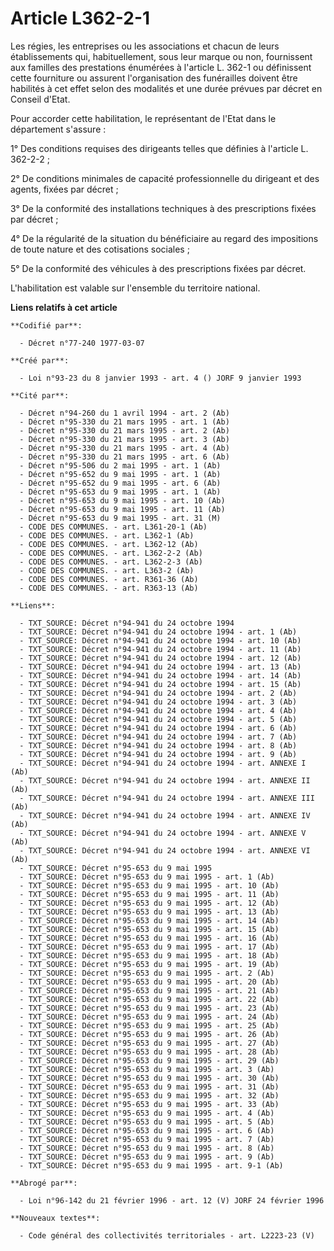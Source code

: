 # Article L362-2-1

Les régies, les entreprises ou les associations et chacun de leurs établissements qui, habituellement, sous leur marque ou
non, fournissent aux familles des prestations énumérées à l'article L. 362-1 ou définissent cette fourniture ou assurent
l'organisation des funérailles doivent être habilités à cet effet selon des modalités et une durée prévues par décret en
Conseil d'Etat.

Pour accorder cette habilitation, le représentant de l'Etat dans le département s'assure :

1° Des conditions requises des dirigeants telles que définies à l'article L. 362-2-2 ;

2° De conditions minimales de capacité professionnelle du dirigeant et des agents, fixées par décret ;

3° De la conformité des installations techniques à des prescriptions fixées par décret ;

4° De la régularité de la situation du bénéficiaire au regard des impositions de toute nature et des cotisations sociales ;

5° De la conformité des véhicules à des prescriptions fixées par décret.

L'habilitation est valable sur l'ensemble du territoire national.

**Liens relatifs à cet article**

	**Codifié par**:

	  - Décret n°77-240 1977-03-07

	**Créé par**:

	  - Loi n°93-23 du 8 janvier 1993 - art. 4 () JORF 9 janvier 1993

	**Cité par**:

	  - Décret n°94-260 du 1 avril 1994 - art. 2 (Ab)
	  - Décret n°95-330 du 21 mars 1995 - art. 1 (Ab)
	  - Décret n°95-330 du 21 mars 1995 - art. 2 (Ab)
	  - Décret n°95-330 du 21 mars 1995 - art. 3 (Ab)
	  - Décret n°95-330 du 21 mars 1995 - art. 4 (Ab)
	  - Décret n°95-330 du 21 mars 1995 - art. 6 (Ab)
	  - Décret n°95-506 du 2 mai 1995 - art. 1 (Ab)
	  - Décret n°95-652 du 9 mai 1995 - art. 1 (Ab)
	  - Décret n°95-652 du 9 mai 1995 - art. 6 (Ab)
	  - Décret n°95-653 du 9 mai 1995 - art. 1 (Ab)
	  - Décret n°95-653 du 9 mai 1995 - art. 10 (Ab)
	  - Décret n°95-653 du 9 mai 1995 - art. 11 (Ab)
	  - Décret n°95-653 du 9 mai 1995 - art. 31 (M)
	  - CODE DES COMMUNES. - art. L361-20-1 (Ab)
	  - CODE DES COMMUNES. - art. L362-1 (Ab)
	  - CODE DES COMMUNES. - art. L362-12 (Ab)
	  - CODE DES COMMUNES. - art. L362-2-2 (Ab)
	  - CODE DES COMMUNES. - art. L362-2-3 (Ab)
	  - CODE DES COMMUNES. - art. L363-2 (Ab)
	  - CODE DES COMMUNES. - art. R361-36 (Ab)
	  - CODE DES COMMUNES. - art. R363-13 (Ab)

	**Liens**:

	  - TXT_SOURCE: Décret n°94-941 du 24 octobre 1994
	  - TXT_SOURCE: Décret n°94-941 du 24 octobre 1994 - art. 1 (Ab)
	  - TXT_SOURCE: Décret n°94-941 du 24 octobre 1994 - art. 10 (Ab)
	  - TXT_SOURCE: Décret n°94-941 du 24 octobre 1994 - art. 11 (Ab)
	  - TXT_SOURCE: Décret n°94-941 du 24 octobre 1994 - art. 12 (Ab)
	  - TXT_SOURCE: Décret n°94-941 du 24 octobre 1994 - art. 13 (Ab)
	  - TXT_SOURCE: Décret n°94-941 du 24 octobre 1994 - art. 14 (Ab)
	  - TXT_SOURCE: Décret n°94-941 du 24 octobre 1994 - art. 15 (Ab)
	  - TXT_SOURCE: Décret n°94-941 du 24 octobre 1994 - art. 2 (Ab)
	  - TXT_SOURCE: Décret n°94-941 du 24 octobre 1994 - art. 3 (Ab)
	  - TXT_SOURCE: Décret n°94-941 du 24 octobre 1994 - art. 4 (Ab)
	  - TXT_SOURCE: Décret n°94-941 du 24 octobre 1994 - art. 5 (Ab)
	  - TXT_SOURCE: Décret n°94-941 du 24 octobre 1994 - art. 6 (Ab)
	  - TXT_SOURCE: Décret n°94-941 du 24 octobre 1994 - art. 7 (Ab)
	  - TXT_SOURCE: Décret n°94-941 du 24 octobre 1994 - art. 8 (Ab)
	  - TXT_SOURCE: Décret n°94-941 du 24 octobre 1994 - art. 9 (Ab)
	  - TXT_SOURCE: Décret n°94-941 du 24 octobre 1994 - art. ANNEXE I (Ab)
	  - TXT_SOURCE: Décret n°94-941 du 24 octobre 1994 - art. ANNEXE II (Ab)
	  - TXT_SOURCE: Décret n°94-941 du 24 octobre 1994 - art. ANNEXE III (Ab)
	  - TXT_SOURCE: Décret n°94-941 du 24 octobre 1994 - art. ANNEXE IV (Ab)
	  - TXT_SOURCE: Décret n°94-941 du 24 octobre 1994 - art. ANNEXE V (Ab)
	  - TXT_SOURCE: Décret n°94-941 du 24 octobre 1994 - art. ANNEXE VI (Ab)
	  - TXT_SOURCE: Décret n°95-653 du 9 mai 1995
	  - TXT_SOURCE: Décret n°95-653 du 9 mai 1995 - art. 1 (Ab)
	  - TXT_SOURCE: Décret n°95-653 du 9 mai 1995 - art. 10 (Ab)
	  - TXT_SOURCE: Décret n°95-653 du 9 mai 1995 - art. 11 (Ab)
	  - TXT_SOURCE: Décret n°95-653 du 9 mai 1995 - art. 12 (Ab)
	  - TXT_SOURCE: Décret n°95-653 du 9 mai 1995 - art. 13 (Ab)
	  - TXT_SOURCE: Décret n°95-653 du 9 mai 1995 - art. 14 (Ab)
	  - TXT_SOURCE: Décret n°95-653 du 9 mai 1995 - art. 15 (Ab)
	  - TXT_SOURCE: Décret n°95-653 du 9 mai 1995 - art. 16 (Ab)
	  - TXT_SOURCE: Décret n°95-653 du 9 mai 1995 - art. 17 (Ab)
	  - TXT_SOURCE: Décret n°95-653 du 9 mai 1995 - art. 18 (Ab)
	  - TXT_SOURCE: Décret n°95-653 du 9 mai 1995 - art. 19 (Ab)
	  - TXT_SOURCE: Décret n°95-653 du 9 mai 1995 - art. 2 (Ab)
	  - TXT_SOURCE: Décret n°95-653 du 9 mai 1995 - art. 20 (Ab)
	  - TXT_SOURCE: Décret n°95-653 du 9 mai 1995 - art. 21 (Ab)
	  - TXT_SOURCE: Décret n°95-653 du 9 mai 1995 - art. 22 (Ab)
	  - TXT_SOURCE: Décret n°95-653 du 9 mai 1995 - art. 23 (Ab)
	  - TXT_SOURCE: Décret n°95-653 du 9 mai 1995 - art. 24 (Ab)
	  - TXT_SOURCE: Décret n°95-653 du 9 mai 1995 - art. 25 (Ab)
	  - TXT_SOURCE: Décret n°95-653 du 9 mai 1995 - art. 26 (Ab)
	  - TXT_SOURCE: Décret n°95-653 du 9 mai 1995 - art. 27 (Ab)
	  - TXT_SOURCE: Décret n°95-653 du 9 mai 1995 - art. 28 (Ab)
	  - TXT_SOURCE: Décret n°95-653 du 9 mai 1995 - art. 29 (Ab)
	  - TXT_SOURCE: Décret n°95-653 du 9 mai 1995 - art. 3 (Ab)
	  - TXT_SOURCE: Décret n°95-653 du 9 mai 1995 - art. 30 (Ab)
	  - TXT_SOURCE: Décret n°95-653 du 9 mai 1995 - art. 31 (Ab)
	  - TXT_SOURCE: Décret n°95-653 du 9 mai 1995 - art. 32 (Ab)
	  - TXT_SOURCE: Décret n°95-653 du 9 mai 1995 - art. 33 (Ab)
	  - TXT_SOURCE: Décret n°95-653 du 9 mai 1995 - art. 4 (Ab)
	  - TXT_SOURCE: Décret n°95-653 du 9 mai 1995 - art. 5 (Ab)
	  - TXT_SOURCE: Décret n°95-653 du 9 mai 1995 - art. 6 (Ab)
	  - TXT_SOURCE: Décret n°95-653 du 9 mai 1995 - art. 7 (Ab)
	  - TXT_SOURCE: Décret n°95-653 du 9 mai 1995 - art. 8 (Ab)
	  - TXT_SOURCE: Décret n°95-653 du 9 mai 1995 - art. 9 (Ab)
	  - TXT_SOURCE: Décret n°95-653 du 9 mai 1995 - art. 9-1 (Ab)

	**Abrogé par**:

	  - Loi n°96-142 du 21 février 1996 - art. 12 (V) JORF 24 février 1996

	**Nouveaux textes**:

	  - Code général des collectivités territoriales - art. L2223-23 (V)
